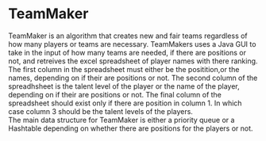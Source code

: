 # TeamMaker
TeamMaker is an algorithm that creates new and fair teams regardless of how many players or teams are necessary.
TeamMakers uses a Java GUI to take in the input of how many teams are needed, if there are positions or not, and retreives the excel spreadsheet of player names 
with there ranking. 
The first column in the spreadsheet must either be the positition,or the names, depending on if their are positions or not. 
The second column of the spreadhsheet is the talent level of the player or the name of the player, depending on if their are positions or not. 
The final column of the spreadsheet should exist only if there are position in column 1. In which case column 3 should be the talent levels of the players.  
The main data structure for TeamMaker is either a priority queue or a Hashtable depending on whether there are positions for the players or not.
